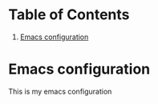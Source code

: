 
# Table of Contents

1.  [Emacs configuration](#org9fe8458)


<a id="org9fe8458"></a>

# Emacs configuration

This is my emacs configuration

